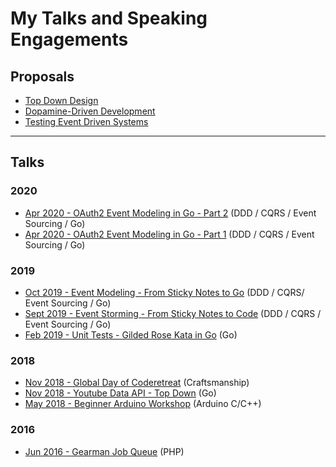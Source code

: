 # My Talks and Speaking Engagements

## Proposals

* [Top Down Design](https://www.papercall.io/speakers/jamie/speaker_talks/120451-top-down-design)
* [Dopamine-Driven Development
](https://www.papercall.io/speakers/jamie/speaker_talks/188450-dopamine-driven-development)
* [Testing Event Driven Systems](https://www.papercall.io/speakers/jamie/speaker_talks/194837-testing-event-driven-systems)

---

## Talks

### 2020

* [Apr 2020 - OAuth2 Event Modeling in Go - Part 2](2020-04-25-oauth2-event-modeling-in-go-part-2) (DDD / CQRS / Event Sourcing / Go)
* [Apr 2020 - OAuth2 Event Modeling in Go - Part 1](2020-04-17-oauth2-event-modeling-in-go-part-1) (DDD / CQRS / Event Sourcing / Go)

### 2019

* [Oct 2019 - Event Modeling - From Sticky Notes to Go](2019-10-24-event-modeling-from-sticky-notes-to-go) (DDD / CQRS/ Event Sourcing / Go)
* [Sept 2019 - Event Storming - From Sticky Notes to Code](2019-09-25-event-storming-from-sticky-notes-to-code) (DDD / CQRS / Event Sourcing / Go)
* [Feb 2019 - Unit Tests - Gilded Rose Kata in Go](2019-02-28-go-unit-tests-gilded-rose) (Go)

### 2018

* [Nov 2018 - Global Day of Coderetreat](2018-11-17-gdcr-event) (Craftsmanship)
* [Nov 2018 - Youtube Data API - Top Down](2018-11-01-golang-youtube-data-api-top-down) (Go)
* [May 2018 - Beginner Arduino Workshop](2018-05-09-arduino-beginner-workshop) (Arduino C/C++)

### 2016
* [Jun 2016 - Gearman Job Queue](2016-06-23-php-gearman-job-queue) (PHP)
